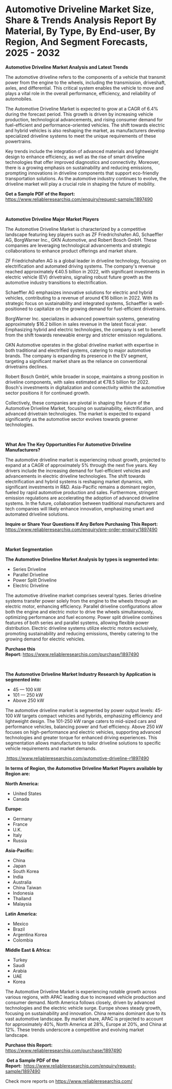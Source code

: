 <p><h1>Automotive Driveline Market Size, Share & Trends Analysis Report By Material, By Type, By End-user, By Region, And Segment Forecasts, 2025 - 2032</h1></p><p><strong>Automotive Driveline Market Analysis and Latest Trends</strong></p>
<p><p>The automotive driveline refers to the components of a vehicle that transmit power from the engine to the wheels, including the transmission, driveshaft, axles, and differential. This critical system enables the vehicle to move and plays a vital role in the overall performance, efficiency, and reliability of automobiles.</p><p>The Automotive Driveline Market is expected to grow at a CAGR of 6.4% during the forecast period. This growth is driven by increasing vehicle production, technological advancements, and rising consumer demand for fuel-efficient and performance-oriented vehicles. The shift towards electric and hybrid vehicles is also reshaping the market, as manufacturers develop specialized driveline systems to meet the unique requirements of these powertrains.</p><p>Key trends include the integration of advanced materials and lightweight design to enhance efficiency, as well as the rise of smart driveline technologies that offer improved diagnostics and connectivity. Moreover, there is a growing emphasis on sustainability and reducing emissions, prompting innovations in driveline components that support eco-friendly transportation solutions. As the automotive industry continues to evolve, the driveline market will play a crucial role in shaping the future of mobility.</p></p>
<p><strong>Get a Sample PDF of the Report:&nbsp;</strong> <a href="https://www.reliableresearchiq.com/enquiry/request-sample/1897490?utm_campaign=3299&utm_medium=2&utm_source=Github&utm_content=ia&utm_term=30032025&utm_id=automotive-driveline">https://www.reliableresearchiq.com/enquiry/request-sample/1897490</a></p>
<p>&nbsp;</p>
<p><strong>Automotive Driveline Major Market Players</strong></p>
<p><p>The Automotive Driveline Market is characterized by a competitive landscape featuring key players such as ZF Friedrichshafen AG, Schaeffler AG, BorgWarner Inc., GKN Automotive, and Robert Bosch GmbH. These companies are leveraging technological advancements and strategic collaborations to enhance product offerings and market share.</p><p>ZF Friedrichshafen AG is a global leader in driveline technology, focusing on electrification and automated driving systems. The company's revenue reached approximately €40.5 billion in 2022, with significant investments in electric vehicle (EV) drivetrains, signaling robust future growth as the automotive industry transitions to electrification.</p><p>Schaeffler AG emphasizes innovative solutions for electric and hybrid vehicles, contributing to a revenue of around €16 billion in 2022. With its strategic focus on sustainability and integrated systems, Schaeffler is well-positioned to capitalize on the growing demand for fuel-efficient drivetrains.</p><p>BorgWarner Inc. specializes in advanced powertrain systems, generating approximately $16.2 billion in sales revenue in the latest fiscal year. Emphasizing hybrid and electric technologies, the company is set to benefit from the shift towards renewable energy and stricter emission regulations.</p><p>GKN Automotive operates in the global driveline market with expertise in both traditional and electrified systems, catering to major automotive brands. The company is expanding its presence in the EV segment, targeting a significant market share as the reliance on conventional drivetrains declines.</p><p>Robert Bosch GmbH, while broader in scope, maintains a strong position in driveline components, with sales estimated at €78.5 billion for 2022. Bosch's investments in digitalization and connectivity within the automotive sector positions it for continued growth.</p><p>Collectively, these companies are pivotal in shaping the future of the Automotive Driveline Market, focusing on sustainability, electrification, and advanced drivetrain technologies. The market is expected to expand significantly as the automotive sector evolves towards greener technologies.</p></p>
<p>&nbsp;</p>
<p><strong>What Are The Key Opportunities For Automotive Driveline Manufacturers?</strong></p>
<p><p>The automotive driveline market is experiencing robust growth, projected to expand at a CAGR of approximately 5% through the next five years. Key drivers include the increasing demand for fuel-efficient vehicles and advancements in electric driveline technologies. The shift towards electrification and hybrid systems is reshaping market dynamics, with significant investments in R&D. Asia-Pacific remains a dominant region, fueled by rapid automotive production and sales. Furthermore, stringent emission regulations are accelerating the adoption of advanced driveline systems. In the future, collaboration between traditional manufacturers and tech companies will likely enhance innovation, emphasizing smart and automated driveline solutions.</p></p>
<p><strong>Inquire or Share Your Questions If Any Before Purchasing This Report:</strong> <a href="https://www.reliableresearchiq.com/enquiry/pre-order-enquiry/1897490?utm_campaign=3299&utm_medium=2&utm_source=Github&utm_content=ia&utm_term=30032025&utm_id=automotive-driveline">https://www.reliableresearchiq.com/enquiry/pre-order-enquiry/1897490</a></p>
<p>&nbsp;</p>
<p><strong>Market Segmentation</strong></p>
<p><strong>The Automotive Driveline Market Analysis by types is segmented into:</strong></p>
<p><ul><li>Series Driveline</li><li>Parallel Driveline</li><li>Power Split Driveline</li><li>Electric Driveline</li></ul></p>
<p><p>The automotive driveline market comprises several types. Series driveline systems transfer power solely from the engine to the wheels through an electric motor, enhancing efficiency. Parallel driveline configurations allow both the engine and electric motor to drive the wheels simultaneously, optimizing performance and fuel economy. Power split driveline combines features of both series and parallel systems, allowing flexible power distribution. Electric driveline systems utilize electric motors exclusively, promoting sustainability and reducing emissions, thereby catering to the growing demand for electric vehicles.</p></p>
<p><strong>Purchase this Report:&nbsp;</strong><a href="https://www.reliableresearchiq.com/purchase/1897490?utm_campaign=3299&utm_medium=2&utm_source=Github&utm_content=ia&utm_term=30032025&utm_id=automotive-driveline">https://www.reliableresearchiq.com/purchase/1897490</a></p>
<p>&nbsp;</p>
<p><strong>The Automotive Driveline Market Industry Research by Application is segmented into:</strong></p>
<p><ul><li>45 — 100 kW</li><li>101 — 250 kW</li><li>Above 250 kW</li></ul></p>
<p><p>The automotive driveline market is segmented by power output levels: 45-100 kW targets compact vehicles and hybrids, emphasizing efficiency and lightweight design. The 101-250 kW range caters to mid-sized cars and performance vehicles, balancing power and fuel efficiency. Above 250 kW focuses on high-performance and electric vehicles, supporting advanced technologies and greater torque for enhanced driving experiences. This segmentation allows manufacturers to tailor driveline solutions to specific vehicle requirements and market demands.</p></p>
<p><a href="https://www.reliableresearchiq.com/automotive-driveline-r1897490?utm_campaign=3299&utm_medium=2&utm_source=Github&utm_content=ia&utm_term=30032025&utm_id=automotive-driveline">&nbsp;https://www.reliableresearchiq.com/automotive-driveline-r1897490</a></p>
<p><strong>In terms of Region, the Automotive Driveline Market Players available by Region are:</strong></p>
<p>
    <p> <strong> North America: </strong>
        <ul>
            <li>United States</li>
            <li>Canada</li>
        </ul>
        </p> 
    <p> <strong> Europe: </strong>
        <ul>
            <li>Germany</li>
            <li>France</li>
            <li>U.K.</li>
            <li>Italy</li>
            <li>Russia</li>
        </ul>
        </p> 
    <p> <strong> Asia-Pacific: </strong>
        <ul>
            <li>China</li>
            <li>Japan</li>
            <li>South Korea</li>
            <li>India</li>
            <li>Australia</li>
            <li>China Taiwan</li>
            <li>Indonesia</li>
            <li>Thailand</li>
            <li>Malaysia</li>
        </ul>
        </p> 
    <p> <strong> Latin America: </strong>
        <ul>
            <li>Mexico</li>
            <li>Brazil</li>
            <li>Argentina Korea</li>
            <li>Colombia</li>
        </ul>
        </p> 
    <p> <strong> Middle East & Africa: </strong>
        <ul>
            <li>Turkey</li>
            <li>Saudi</li>
            <li>Arabia</li>
            <li>UAE</li>
            <li>Korea</li>
        </ul>
    </p>
    </p>
<p><p>The Automotive Driveline Market is experiencing notable growth across various regions, with APAC leading due to increased vehicle production and consumer demand. North America follows closely, driven by advanced technologies and the electric vehicle surge. Europe shows steady growth, focusing on sustainability and innovation. China remains dominant due to its vast automotive landscape. By market share, APAC is projected to account for approximately 40%, North America at 28%, Europe at 20%, and China at 12%. These trends underscore a competitive and evolving market landscape.</p></p>
<p><strong>Purchase this Report: </strong><a href="https://www.reliableresearchiq.com/purchase/1897490?utm_campaign=3299&utm_medium=2&utm_source=Github&utm_content=ia&utm_term=30032025&utm_id=automotive-driveline">https://www.reliableresearchiq.com/purchase/1897490</a></p>
<p>&nbsp;<strong>Get a Sample PDF of the Report:&nbsp;&nbsp;</strong><a href="https://www.reliableresearchiq.com/enquiry/request-sample/1897490?utm_campaign=3299&utm_medium=2&utm_source=Github&utm_content=ia&utm_term=30032025&utm_id=automotive-driveline">https://www.reliableresearchiq.com/enquiry/request-sample/1897490</a></p>
<p><strong></strong></p>
<p>Check more reports on <a href="https://www.reliableresearchiq.com/?utm_campaign=3299&utm_medium=2&utm_source=Github&utm_content=ia&utm_term=30032025&utm_id=automotive-driveline">https://www.reliableresearchiq.com/</a></p>